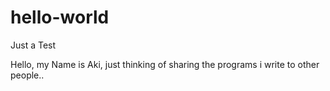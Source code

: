 # hello-world
Just a Test

Hello, my Name is Aki, just thinking of sharing the programs i write to other people..
